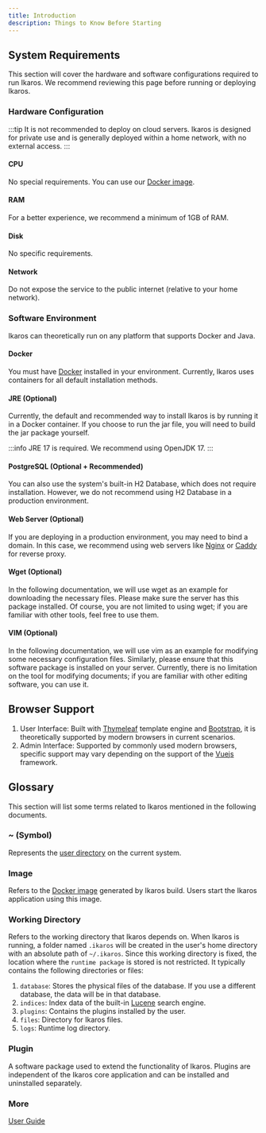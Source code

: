 ```yaml
---
title: Introduction
description: Things to Know Before Starting
---
```


## System Requirements

This section will cover the hardware and software configurations required to run Ikaros. We recommend reviewing this page before running or deploying Ikaros.

### Hardware Configuration

:::tip
It is not recommended to deploy on cloud servers. Ikaros is designed for private use and is generally deployed within a home network, with no external access.
:::

#### CPU

No special requirements. You can use our [Docker image](https://hub.docker.com/r/ikarosrun/ikaros).

#### RAM

For a better experience, we recommend a minimum of 1GB of RAM.

#### Disk

No specific requirements.

#### Network

Do not expose the service to the public internet (relative to your home network).

### Software Environment

Ikaros can theoretically run on any platform that supports Docker and Java.

#### Docker

You must have [Docker](https://www.docker.com/) installed in your environment. Currently, Ikaros uses containers for all default installation methods.

#### JRE (Optional)

Currently, the default and recommended way to install Ikaros is by running it in a Docker container. If you choose to run the jar file, you will need to build the jar package yourself.

:::info
JRE 17 is required. We recommend using OpenJDK 17.
:::

#### PostgreSQL (Optional + Recommended)

You can also use the system's built-in H2 Database, which does not require installation. However, we do not recommend using H2 Database in a production environment.

#### Web Server (Optional)

If you are deploying in a production environment, you may need to bind a domain. In this case, we recommend using web servers like [Nginx](http://nginx.org/) or [Caddy](https://caddyserver.com/) for reverse proxy.

#### Wget (Optional)

In the following documentation, we will use wget as an example for downloading the necessary files. Please make sure the server has this package installed. Of course, you are not limited to using wget; if you are familiar with other tools, feel free to use them.

#### VIM (Optional)

In the following documentation, we will use vim as an example for modifying some necessary configuration files. Similarly, please ensure that this software package is installed on your server. Currently, there is no limitation on the tool for modifying documents; if you are familiar with other editing software, you can use it.

## Browser Support

1. User Interface: Built with [Thymeleaf](https://www.thymeleaf.org/) template engine and [Bootstrap](https://getbootstrap.com/), it is theoretically supported by modern browsers in current scenarios.
2. Admin Interface: Supported by commonly used modern browsers, specific support may vary depending on the support of the [Vuejs](https://cn.vuejs.org/) framework.

## Glossary

This section will list some terms related to Ikaros mentioned in the following documents.

### ~ (Symbol)

Represents the [user directory](https://en.wikipedia.org/wiki/Home_directory) on the current system.

### Image

Refers to the [Docker image](https://docs.docker.com/engine/reference/commandline/images/) generated by Ikaros build. Users start the Ikaros application using this image.

### Working Directory

Refers to the working directory that Ikaros depends on. When Ikaros is running, a folder named `.ikaros` will be created in the user's home directory with an absolute path of `~/.ikaros`. Since this working directory is fixed, the location where the `runtime package` is stored is not restricted. It typically contains the following directories or files:

1. `database`: Stores the physical files of the database. If you use a different database, the data will be in that database.
2. `indices`: Index data of the built-in [Lucene](https://lucene.apache.org/) search engine.
3. `plugins`: Contains the plugins installed by the user.
4. `files`: Directory for Ikaros files.
5. `logs`: Runtime log directory.

### Plugin

A software package used to extend the functionality of Ikaros. Plugins are independent of the Ikaros core application and can be installed and uninstalled separately.

### More

[User Guide](../category/user-guide)
